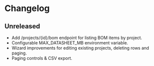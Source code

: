 # Changelog

## Unreleased
- Add /projects/{id}/bom endpoint for listing BOM items by project.
- Configurable MAX_DATASHEET_MB environment variable.
- Wizard improvements for editing existing projects, deleting rows and paging.
- Paging controls & CSV export.
